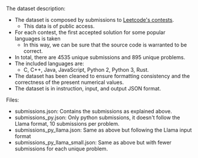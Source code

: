 The dataset description:   

   - The dataset is composed by submissions to [Leetcode's contests](https://leetcode.com/contest/).
     - This data is of public access.
   - For each contest, the first accepted solution for some popular languages is taken
     - In this way, we can be sure that the source code is warranted to be correct.
   - In total, there are 4535 unique submissions and 895 unique problems.
   - The included languages are:
     - C, C++, Java, JavaScript, Python 2, Python 3, Rust.
   - The dataset has been cleaned to ensure formatting consistency and the correctness of the present numerical values.
   - The dataset is in instruction, input, and output JSON format.

Files:
  - submissions.json: Contains the submissions as explained above.
  - submissions_py.json: Only python submissions, it doesn't follow the Llama format, 10 submissions per problem.
  - submissions_py_llama.json: Same as above but following the Llama input format
  - submissions_py_llama_small.json: Same as above but with fewer submissions for each unique problem.


